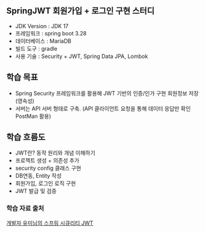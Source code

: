 ## SpringJWT 회원가입 + 로그인 구현 스터디 


- JDK Version : JDK 17 
- 프레임워크 : spring boot 3.28 
- 데이터베이스 : MariaDB
- 빌드 도구 : gradle 
- 사용 기술 : Security + JWT, Spring Data JPA, Lombok

## 학습 목표 
- Spring Security 프레임워크를 활용해 JWT 기반의 인증/인가 구현 회원정보 저장(영속성)
- 서버는 API 서버 형태로 구축. (API 클라이언트 요청을 통해 데이터 응답만 확인 PostMan 활용)

## 학습 흐름도 
- JWT란? 동작 원리와 개념 이해하기
- 프로젝트 생성 + 의존성 추가
- security config 클래스 구현
- DB연동, Entity 작성 
- 회원가입, 로그인 로직 구현
- JWT 발급 및 검증  

### 학습 자료 출처  
[개발자 유미님의 스프링 시큐리티 JWT ](https://www.youtube.com/playlist?list=PLJkjrxxiBSFCcOjy0AAVGNtIa08VLk1EJ)
